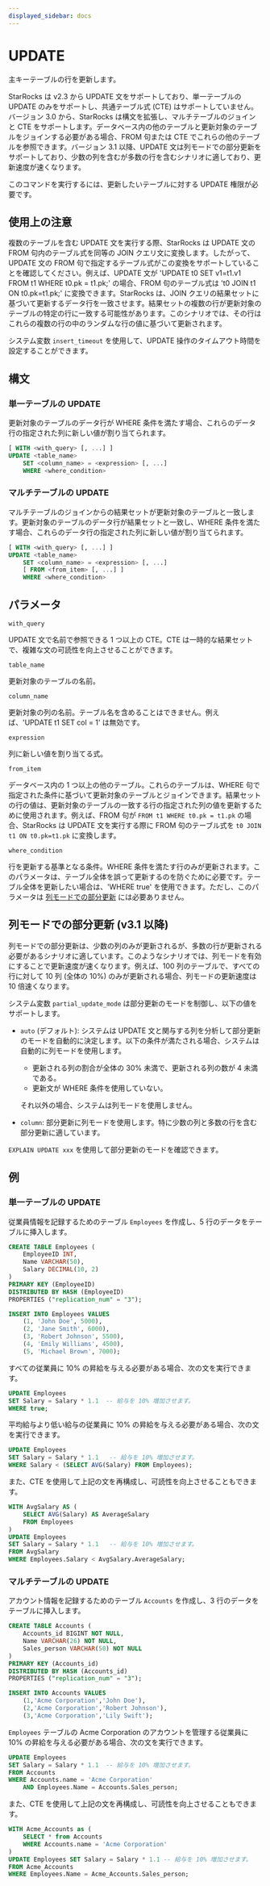 ```yaml
---
displayed_sidebar: docs
---
```


# UPDATE

主キーテーブルの行を更新します。

StarRocks は v2.3 から UPDATE 文をサポートしており、単一テーブルの UPDATE のみをサポートし、共通テーブル式 (CTE) はサポートしていません。バージョン 3.0 から、StarRocks は構文を拡張し、マルチテーブルのジョインと CTE をサポートします。データベース内の他のテーブルと更新対象のテーブルをジョインする必要がある場合、FROM 句または CTE でこれらの他のテーブルを参照できます。バージョン 3.1 以降、UPDATE 文は列モードでの部分更新をサポートしており、少数の列を含むが多数の行を含むシナリオに適しており、更新速度が速くなります。

このコマンドを実行するには、更新したいテーブルに対する UPDATE 権限が必要です。

## 使用上の注意

複数のテーブルを含む UPDATE 文を実行する際、StarRocks は UPDATE 文の FROM 句内のテーブル式を同等の JOIN クエリ文に変換します。したがって、UPDATE 文の FROM 句で指定するテーブル式がこの変換をサポートしていることを確認してください。例えば、UPDATE 文が 'UPDATE t0 SET v1=t1.v1 FROM t1 WHERE t0.pk = t1.pk;' の場合、FROM 句のテーブル式は 't0 JOIN t1 ON t0.pk=t1.pk;' に変換できます。StarRocks は、JOIN クエリの結果セットに基づいて更新するデータ行を一致させます。結果セットの複数の行が更新対象のテーブルの特定の行に一致する可能性があります。このシナリオでは、その行はこれらの複数の行の中のランダムな行の値に基づいて更新されます。

システム変数 `insert_timeout` を使用して、UPDATE 操作のタイムアウト時間を設定することができます。

## 構文

### 単一テーブルの UPDATE

更新対象のテーブルのデータ行が WHERE 条件を満たす場合、これらのデータ行の指定された列に新しい値が割り当てられます。

```SQL
[ WITH <with_query> [, ...] ]
UPDATE <table_name>
    SET <column_name> = <expression> [, ...]
    WHERE <where_condition>
```

### マルチテーブルの UPDATE

マルチテーブルのジョインからの結果セットが更新対象のテーブルと一致します。更新対象のテーブルのデータ行が結果セットと一致し、WHERE 条件を満たす場合、これらのデータ行の指定された列に新しい値が割り当てられます。

```SQL
[ WITH <with_query> [, ...] ]
UPDATE <table_name>
    SET <column_name> = <expression> [, ...]
    [ FROM <from_item> [, ...] ]
    WHERE <where_condition>
```

## パラメータ

`with_query`

UPDATE 文で名前で参照できる 1 つ以上の CTE。CTE は一時的な結果セットで、複雑な文の可読性を向上させることができます。

`table_name`

更新対象のテーブルの名前。

`column_name`

更新対象の列の名前。テーブル名を含めることはできません。例えば、'UPDATE t1 SET col = 1' は無効です。

`expression`

列に新しい値を割り当てる式。

`from_item`

データベース内の 1 つ以上の他のテーブル。これらのテーブルは、WHERE 句で指定された条件に基づいて更新対象のテーブルとジョインできます。結果セットの行の値は、更新対象のテーブルの一致する行の指定された列の値を更新するために使用されます。例えば、FROM 句が `FROM t1 WHERE t0.pk = t1.pk` の場合、StarRocks は UPDATE 文を実行する際に FROM 句のテーブル式を `t0 JOIN t1 ON t0.pk=t1.pk` に変換します。

`where_condition`

行を更新する基準となる条件。WHERE 条件を満たす行のみが更新されます。このパラメータは、テーブル全体を誤って更新するのを防ぐために必要です。テーブル全体を更新したい場合は、'WHERE true' を使用できます。ただし、このパラメータは [列モードでの部分更新](#partial-updates-in-column-mode-since-v31) には必要ありません。

## 列モードでの部分更新 (v3.1 以降)

列モードでの部分更新は、少数の列のみが更新されるが、多数の行が更新される必要があるシナリオに適しています。このようなシナリオでは、列モードを有効にすることで更新速度が速くなります。例えば、100 列のテーブルで、すべての行に対して 10 列 (全体の 10%) のみが更新される場合、列モードの更新速度は 10 倍速くなります。

システム変数 `partial_update_mode` は部分更新のモードを制御し、以下の値をサポートします。

- `auto` (デフォルト): システムは UPDATE 文と関与する列を分析して部分更新のモードを自動的に決定します。以下の条件が満たされる場合、システムは自動的に列モードを使用します。
  - 更新される列の割合が全体の 30% 未満で、更新される列の数が 4 未満である。
  - 更新文が WHERE 条件を使用していない。

  それ以外の場合、システムは列モードを使用しません。
- `column`: 部分更新に列モードを使用します。特に少数の列と多数の行を含む部分更新に適しています。

`EXPLAIN UPDATE xxx` を使用して部分更新のモードを確認できます。

## 例

### 単一テーブルの UPDATE

従業員情報を記録するためのテーブル `Employees` を作成し、5 行のデータをテーブルに挿入します。

```SQL
CREATE TABLE Employees (
    EmployeeID INT,
    Name VARCHAR(50),
    Salary DECIMAL(10, 2)
)
PRIMARY KEY (EmployeeID) 
DISTRIBUTED BY HASH (EmployeeID)
PROPERTIES ("replication_num" = "3");

INSERT INTO Employees VALUES
    (1, 'John Doe', 5000),
    (2, 'Jane Smith', 6000),
    (3, 'Robert Johnson', 5500),
    (4, 'Emily Williams', 4500),
    (5, 'Michael Brown', 7000);
```

すべての従業員に 10% の昇給を与える必要がある場合、次の文を実行できます。

```SQL
UPDATE Employees
SET Salary = Salary * 1.1  -- 給与を 10% 増加させます。
WHERE true;
```

平均給与より低い給与の従業員に 10% の昇給を与える必要がある場合、次の文を実行できます。

```SQL
UPDATE Employees
SET Salary = Salary * 1.1   -- 給与を 10% 増加させます。
WHERE Salary < (SELECT AVG(Salary) FROM Employees);
```

また、CTE を使用して上記の文を再構成し、可読性を向上させることもできます。

```SQL
WITH AvgSalary AS (
    SELECT AVG(Salary) AS AverageSalary
    FROM Employees
)
UPDATE Employees
SET Salary = Salary * 1.1   -- 給与を 10% 増加させます。
FROM AvgSalary
WHERE Employees.Salary < AvgSalary.AverageSalary;
```

### マルチテーブルの UPDATE

アカウント情報を記録するためのテーブル `Accounts` を作成し、3 行のデータをテーブルに挿入します。

```SQL
CREATE TABLE Accounts (
    Accounts_id BIGINT NOT NULL,
    Name VARCHAR(26) NOT NULL,
    Sales_person VARCHAR(50) NOT NULL
) 
PRIMARY KEY (Accounts_id)
DISTRIBUTED BY HASH (Accounts_id)
PROPERTIES ("replication_num" = "3");

INSERT INTO Accounts VALUES
    (1,'Acme Corporation','John Doe'),
    (2,'Acme Corporation','Robert Johnson'),
    (3,'Acme Corporation','Lily Swift');
```

`Employees` テーブルの Acme Corporation のアカウントを管理する従業員に 10% の昇給を与える必要がある場合、次の文を実行できます。

```SQL
UPDATE Employees
SET Salary = Salary * 1.1  -- 給与を 10% 増加させます。
FROM Accounts
WHERE Accounts.name = 'Acme Corporation'
    AND Employees.Name = Accounts.Sales_person;
```

また、CTE を使用して上記の文を再構成し、可読性を向上させることもできます。

```SQL
WITH Acme_Accounts as (
    SELECT * from Accounts
    WHERE Accounts.name = 'Acme Corporation'
)
UPDATE Employees SET Salary = Salary * 1.1 -- 給与を 10% 増加させます。
FROM Acme_Accounts
WHERE Employees.Name = Acme_Accounts.Sales_person;
```